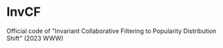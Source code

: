 # InvCF
Official code of "Invariant Collaborative Filtering to Popularity Distribution Shift" (2023 WWW)
